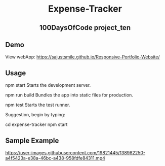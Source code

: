 
<!-- PROJECT TITLE -->
  <h1 align="center">Expense-Tracker</h1>
 <h2 2 align="center">
    100DaysOfCode project_ten
    <br />
    </h2>
    
   ## Demo
   View webApp: https://sajustsmile.github.io/Responsive-Portfolio-Website/
   
   ## Usage
   npm start
    Starts the development server.

  npm run build
    Bundles the app into static files for production.

  npm test
    Starts the test runner.

  Suggestion, begin by typing:

  cd expense-tracker
  npm start
    
   ## Sample Example
  https://user-images.githubusercontent.com/19821445/138982250-a4f5423a-e38a-46bc-a438-958fdfe84311.mp4
